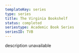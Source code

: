 ```yaml
---
templateKey: series
type: series
title: The Virginia Bookshelf
status: completed
seriestype: Academic Book Series
seriesID: TVB
---
```

description unavailable